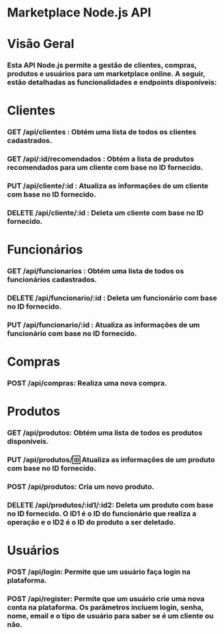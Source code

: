 # Marketplace Node.js API

# Visão Geral
### Esta API Node.js permite a gestão de clientes, compras, produtos e usuários para um marketplace online. A seguir, estão detalhadas as funcionalidades e endpoints disponíveis:


# Clientes
### GET /api/clientes : Obtém uma lista de todos os clientes cadastrados.
### GET /api/:id/recomendados : Obtém a lista de produtos recomendados para um cliente com base no ID fornecido.
### PUT /api/cliente/:id : Atualiza as informações de um cliente com base no ID fornecido.
### DELETE /api/cliente/:id : Deleta um cliente com base no ID fornecido.


# Funcionários
### GET /api/funcionarios : Obtém uma lista de todos os funcionários cadastrados.
### DELETE /api/funcionario/:id : Deleta um funcionário com base no ID fornecido.
### PUT /api/funcionario/:id : Atualiza as informações de um funcionário com base no ID fornecido.


# Compras
### POST /api/compras: Realiza uma nova compra.


# Produtos
### GET /api/produtos: Obtém uma lista de todos os produtos disponíveis.
### PUT /api/produtos/:id: Atualiza as informações de um produto com base no ID fornecido.
### POST /api/produtos: Cria um novo produto.
### DELETE /api/produtos/:id1/:id2: Deleta um produto com base no ID fornecido. O ID1 é o ID do funcionário que realiza a operação e o ID2 é o ID do produto a ser deletado.


# Usuários
### POST /api/login: Permite que um usuário faça login na plataforma.
### POST /api/register: Permite que um usuário crie uma nova conta na plataforma. Os parâmetros incluem login, senha, nome, email e o tipo de usuário para saber se é um cliente ou não.

